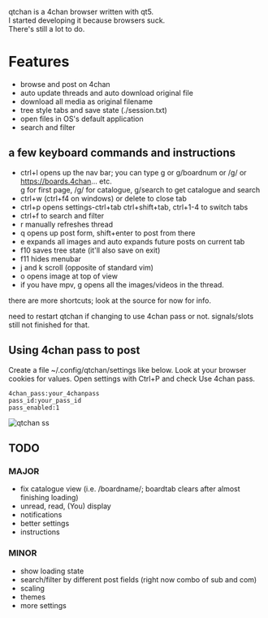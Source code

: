 qtchan is a 4chan browser written with qt5.\
I started developing it because browsers suck.\
There's still a lot to do.


# Features
* browse and post on 4chan
* auto update threads and auto download original file
* download all media as original filename
* tree style tabs and save state (./session.txt)
* open files in OS's default application
* search and filter


## a few keyboard commands and instructions
* ctrl+l opens up the nav bar; you can type g or g/boardnum or /g/ or https://boards.4chan... etc.\
g for first page, /g/ for catalogue, g/search to get catalogue and search
* ctrl+w (ctrl+f4 on windows) or delete to close tab
* ctrl+p opens settings-ctrl+tab ctrl+shift+tab, ctrl+1-4 to switch tabs
* ctrl+f to search and filter
* r manually refreshes thread
* q opens up post form, shift+enter to post from there
* e expands all images and auto expands future posts on current tab
* f10 saves tree state (it'll also save on exit)
* f11 hides menubar
* j and k scroll (opposite of standard vim)
* o opens image at top of view
* if you have mpv, g opens all the images/videos in the thread.

there are more shortcuts; look at the source for now for info.

need to restart qtchan if changing to use 4chan pass or not. signals/slots still not finished for that.

## Using 4chan pass to post
Create a file ~/.config/qtchan/settings like below. Look at your browser cookies for values.
Open settings with Ctrl+P and check Use 4chan pass.
```
4chan_pass:your_4chanpass
pass_id:your_pass_id
pass_enabled:1
```

![qtchan ss](https://i.abcdn.co/qtchan.png)

## TODO
### MAJOR
* fix catalogue view (i.e. /boardname/; boardtab clears after almost finishing loading)
* unread, read, (You) display
* notifications
* better settings
* instructions

### MINOR
* show loading state
* search/filter by different post fields (right now combo of sub and com)
* scaling
* themes
* more settings
